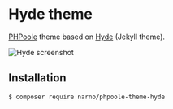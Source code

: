 # Hyde theme

[PHPoole](https://github.com/Narno/PHPoole) theme based on [Hyde](https://github.com/poole/hyde) (Jekyll theme).

![Hyde screenshot](https://f.cloud.github.com/assets/98681/1831228/42af6c6a-7384-11e3-98fb-e0b923ee0468.png)

## Installation

```
$ composer require narno/phpoole-theme-hyde
```
